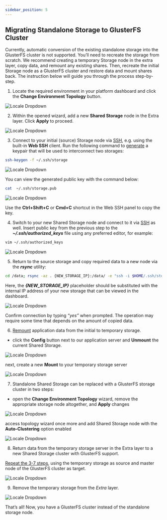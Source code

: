 ```yaml
---
sidebar_position: 5
---
```


## Migrating Standalone Storage to GlusterFS Cluster

Currently, automatic conversion of the existing standalone storage into the GlusterFS cluster is not supported. You’ll need to recreate the storage from scratch. We recommend creating a temporary Storage node in the extra layer, copy data, and remount any existing shares. Then, recreate the initial Storage node as a GlusterFS cluster and restore data and mount shares back. The instruction below will guide you through the process step-by-step.

1. Locate the required environment in your platform dashboard and click the **Change Environment Topology** button.

<div style={{
    display:'flex',
    justifyContent: 'center',
    margin: '0 0 1rem 0'
}}>

![Locale Dropdown](./img/MigratingToGlusterFSCluster/01-change-environment-topology-button.png)

</div>

2. Within the opened wizard, add a new **Shared Storage** node in the Extra layer. Click **Apply** to proceed.

<div style={{
    display:'flex',
    justifyContent: 'center',
    margin: '0 0 1rem 0'
}}>

![Locale Dropdown](./img/MigratingToGlusterFSCluster/02-add-temporary-storage-node.png)

</div>

3. Connect to your initial (source) Storage node via [SSH](https://cloudmydc.com/), e.g. using the built-in **Web SSH** client. Run the following command to [generate](http://localhost:3000/docs/Deployment%20Tools/SSH/Generate%20SSH%20Key) a keypair that will be used to interconnect two storages:

```bash
ssh-keygen -f ~/.ssh/storage
```

<div style={{
    display:'flex',
    justifyContent: 'center',
    margin: '0 0 1rem 0'
}}>

![Locale Dropdown](./img/MigratingToGlusterFSCluster/03-generate-ssh-keypair.png)

</div>

You can view the generated public key with the command below:

```bash
cat  ~/.ssh/storage.pub
```

<div style={{
    display:'flex',
    justifyContent: 'center',
    margin: '0 0 1rem 0'
}}>

![Locale Dropdown](./img/MigratingToGlusterFSCluster/04-copy-public-key.png)

</div>

Use the **Ctrl+Shift+С** or **Сmd+C** shortcut in the Web SSH panel to copy the key.

4. Switch to your new Shared Storage node and connect to it via [SSH](https://cloudmydc.com/) as well. Insert public key from the previous step to the **_~/.ssh/authorized_keys_** file using any preferred editor, for example:

```bash
vim ~/.ssh/authorized_keys
```

<div style={{
    display:'flex',
    justifyContent: 'center',
    margin: '0 0 1rem 0'
}}>

![Locale Dropdown](./img/MigratingToGlusterFSCluster/05-add-key-to-authorizedkeys-file.png)

</div>

5. Return to the source storage and copy required data to a new node via the **_rsync_** utility:

```bash
cd /data; rsync -az . {NEW_STORAGE_IP}:/data/ -e "ssh -i $HOME/.ssh/storage"
```

Here, the **_{NEW_STORAGE_IP}_** placeholder should be substituted with the internal IP address of your new storage that can be viewed in the dashboard.

<div style={{
    display:'flex',
    justifyContent: 'center',
    margin: '0 0 1rem 0'
}}>

![Locale Dropdown](./img/MigratingToGlusterFSCluster/06-copy-data-between-storages-via-rsync.png)

</div>

Confirm connection by typing _“yes”_ when prompted. The operation may require some time that depends on the amount of copied data.

6. [Remount](https://cloudmydc.com/) application data from the initial to temporary storage.

- click the **Config** button next to our application server and **Unmount** the current Shared Storage.

<div style={{
    display:'flex',
    justifyContent: 'center',
    margin: '0 0 1rem 0'
}}>

![Locale Dropdown](./img/MigratingToGlusterFSCluster/07-unmount-initial-storage.png)

</div>

next, create a new **Mount** to your temporary storage server

<div style={{
    display:'flex',
    justifyContent: 'center',
    margin: '0 0 1rem 0'
}}>

![Locale Dropdown](./img/MigratingToGlusterFSCluster/08-mount-temporary-storage.png)

</div>

7. Standalone Shared Storage can be replaced with a GlusterFS storage cluster in two steps:

- open the **Change Environment Topology** wizard, remove the appropriate storage node altogether, and **Apply** changes

<div style={{
    display:'flex',
    justifyContent: 'center',
    margin: '0 0 1rem 0'
}}>

![Locale Dropdown](./img/MigratingToGlusterFSCluster/09-remove-initial-storage-node.png)

</div>

access topology wizard once more and add Shared Storage node with the **Auto-Clustering** option enabled

<div style={{
    display:'flex',
    justifyContent: 'center',
    margin: '0 0 1rem 0'
}}>

![Locale Dropdown](./img/MigratingToGlusterFSCluster/10-add-glusterfs-cluster.png)

</div>

8. Return data from the temporary storage server in the Extra layer to a new Shared Storage cluster with GlusterFS support.

<u>Repeat the 3-7 steps</u>, using the temporary storage as source and master node of the GlusterFS cluster as target.

<div style={{
    display:'flex',
    justifyContent: 'center',
    margin: '0 0 1rem 0'
}}>

![Locale Dropdown](./img/MigratingToGlusterFSCluster/11-mount-glusterfs-cluster.png)

</div>

9. Remove the temporary storage from the _Extra_ layer.

<div style={{
    display:'flex',
    justifyContent: 'center',
    margin: '0 0 1rem 0'
}}>

![Locale Dropdown](./img/MigratingToGlusterFSCluster/12-remove-temporary-storage-node.png)

</div>

That’s all! Now, you have a GlusterFS cluster instead of the standalone storage node.
